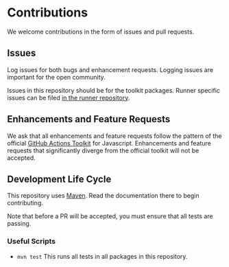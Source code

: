 # Contributions

We welcome contributions in the form of issues and pull requests.

## Issues

Log issues for both bugs and enhancement requests.  Logging issues are important for the open community.

Issues in this repository should be for the toolkit packages.  Runner specific issues can be filed [in the runner repository](https://github.com/actions/runner).

## Enhancements and Feature Requests

We ask that all enhancements and feature requests follow the pattern of the official [GitHub Actions Toolkit](https://github.com/actions/toolkit) for Javascript.
Enhancements and feature requests that significantly diverge from the official toolkit will not be accepted.

<!--
We ask that before significant effort is put into code changes, that we have agreement on taking the change before time is invested in code changes.

1. Create a feature request. 
2. When we agree to take the enhancement, create an ADR to agree on the details of the change.

An ADR is an Architectural Decision Record.  This allows consensus on the direction forward and also serves as a record of the change and motivation. [Read more here](../docs/adrs/README.md).
-->

## Development Life Cycle

This repository uses [Maven](https://maven.apache.org). Read the documentation there to begin contributing.

Note that before a PR will be accepted, you must ensure that all tests are passing.

<!--
- all tests are passing
- `npm run format` reports no issues
- `npm run lint` reports no issues
-->

### Useful Scripts

- `mvn test` This runs all tests in all packages in this repository.
<!--
- `npm run build` This compiles TypeScript code in each package (this is especially important if one package relies on changes in another when you're running tests). This is just an alias for `lerna run tsc`.
- `npm run format` This checks that formatting has been applied with Prettier.
- `npm test` This runs all Jest tests in all packages in this repository.
  - If you need to run tests for only one package, you can pass normal Jest CLI options:
    ```console
    $ npm test -- packages/toolkit
    ```
- `npm run create-package [name]` This runs a script that automates a couple of parts of creating a new package.
-->

<!--
### Creating a Package

1. In a new branch, create a new Lerna package:

```console
$ npm run create-package new-package
```

This will ask you some questions about the new package. Start with `0.0.0` as the first version (look generally at some of the other packages for how the package.json is structured).

2. Add `tsc` script to the new package's package.json file:

```json
"scripts": {
  "tsc": "tsc"
}
```

3. Start developing 😄.
-->
